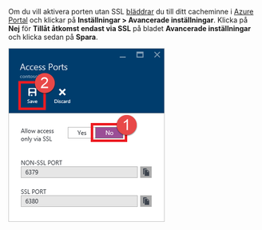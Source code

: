 Om du vill aktivera porten utan SSL [bläddrar](../articles/redis-cache/cache-configure.md#configure-redis-cache-settings) du till ditt cacheminne i [Azure Portal](https://portal.azure.com) och klickar på **Inställningar > Avancerade inställningar**. Klicka på **Nej** för **Tillåt åtkomst endast via SSL** på bladet **Avancerade inställningar** och klicka sedan på **Spara**.

![Inställningar för Redis-cache](media/redis-cache-non-ssl-port/redis-cache-non-ssl-port.png)



<!--HONumber=Sep16_HO3-->



